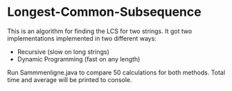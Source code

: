 # Longest-Common-Subsequence
This is an algorithm for finding the LCS for two strings. It got two implementations implemented in two different ways:
* Recursive (slow on long strings)
* Dynamic Programming (fast on any length)

Run Sammmenligne.java to compare 50 calculations for both methods. 
Total time and average will be printed to console.
